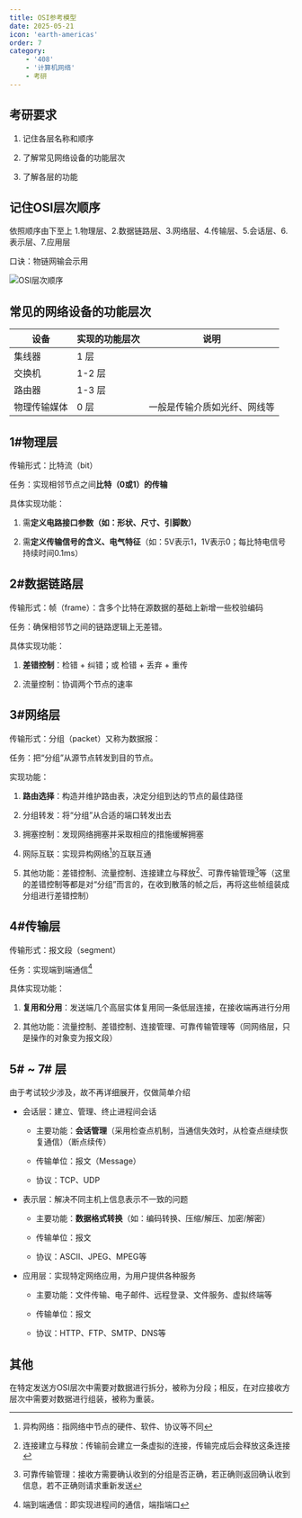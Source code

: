 ```yaml
---
title: OSI参考模型
date: 2025-05-21
icon: 'earth-americas'
order: 7
category: 
    - '408'
    - '计算机网络'
    - 考研
---
```


## 考研要求

1. 记住各层名称和顺序

2. 了解常见网络设备的功能层次

3. 了解各层的功能

## 记住OSI层次顺序

依照顺序由下至上 1.物理层、2.数据链路层、3.网络层、4.传输层、5.会话层、6.表示层、7.应用层

口诀：物链网输会示用

![OSI层次顺序](//store.s1r0ko.top/svg/4.svg)

## 常见的网络设备的功能层次

| 设备 | 实现的功能层次 | 说明 |
| --- | --- | --- |
| 集线器 | 1 层 |  |
| 交换机 | 1-2 层 | | 
| 路由器 | 1-3 层 |  |
| 物理传输媒体 | 0 层 | 一般是传输介质如光纤、网线等 |

## 1#物理层

传输形式：比特流（bit）

任务：实现相邻节点之间**比特（0或1）的传输**

具体实现功能：

1. 需**定义电路接口参数（如：形状、尺寸、引脚数）**

2. 需**定义传输信号的含义、电气特征**（如：5V表示1，1V表示0；每比特电信号持续时间0.1ms）

## 2#数据链路层

传输形式：帧（frame）：含多个比特在源数据的基础上新增一些校验编码

任务：确保相邻节之间的链路逻辑上无差错。

具体实现功能：

1. **差错控制**：检错 + 纠错；或 检错 + 丢弃 + 重传

2. 流量控制：协调两个节点的速率

## 3#网络层

传输形式：分组（packet）又称为数据报：

任务：把“分组”从源节点转发到目的节点。

实现功能：

1. **路由选择**：构造并维护路由表，决定分组到达的节点的最佳路径

2. 分组转发：将“分组”从合适的端口转发出去

3. 拥塞控制：发现网络拥塞并采取相应的措施缓解拥塞

4. 网际互联：实现异构网络[^1]的互联互通

5. 其他功能：差错控制、流量控制、连接建立与释放[^3]、可靠传输管理[^2]等（这里的差错控制等都是对“分组”而言的，在收到散落的帧之后，再将这些帧组装成分组进行差错控制）

[^1]: 异构网络：指网络中节点的硬件、软件、协议等不同

[^2]: 可靠传输管理：接收方需要确认收到的分组是否正确，若正确则返回确认收到信息，若不正确则请求重新发送

[^3]: 连接建立与释放：传输前会建立一条虚拟的连接，传输完成后会释放这条连接

## 4#传输层

传输形式：报文段（segment）

任务：实现端到端通信[^4]

具体实现功能：

1. **复用和分用**：发送端几个高层实体复用同一条低层连接，在接收端再进行分用

2. 其他功能：流量控制、差错控制、连接管理、可靠传输管理等（同网络层，只是操作的对象变为报文段）

[^4]: 端到端通信：即实现进程间的通信，端指端口

## 5# ~ 7# 层

由于考试较少涉及，故不再详细展开，仅做简单介绍

- 会话层：建立、管理、终止进程间会话
    
    - 主要功能：**会话管理**（采用检查点机制，当通信失效时，从检查点继续恢复通信）（断点续传）

    - 传输单位：报文（Message）

    - 协议：TCP、UDP

- 表示层：解决不同主机上信息表示不一致的问题

    - 主要功能：**数据格式转换**（如：编码转换、压缩/解压、加密/解密）

    - 传输单位：报文

    - 协议：ASCII、JPEG、MPEG等

- 应用层：实现特定网络应用，为用户提供各种服务

    - 主要功能：文件传输、电子邮件、远程登录、文件服务、虚拟终端等

    - 传输单位：报文

    - 协议：HTTP、FTP、SMTP、DNS等

## 其他

在特定发送方OSI层次中需要对数据进行拆分，被称为分段；相反，在对应接收方层次中需要对数据进行组装，被称为重装。
